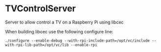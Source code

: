 TVControlServer
===============

Server to allow control a TV on a Raspberry Pi using libcec

When building libcec use the following configure line:

	./configure --enable-debug --with-rpi-include-path=/opt/vc/include --with-rpi-lib-path=/opt/vc/lib --enable-rpi


